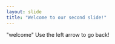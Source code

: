```yaml
---
layout: slide
title: "Welcome to our second slide!"
---
```

"welcome"
Use the left arrow to go back!
